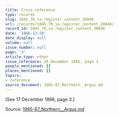 ```yaml
---
title: Cross-reference
type: records
slug: 1845_76_sa_register_content_20046
url: /records/1845_76_sa_register_content_20046/
record_id: 1845_76_sa_register_content_20046
date: '1866-12-28'
date_display: null
volume: null
issue_number: null
page: '3'
article_type: other
issue_reference: 28 December 1866, page 3
people_mentioned: []
places_mentioned: []
topics:
- reference
source_document: 1985-87_Northern__Argus.md
---
```


[See 17 December 1866, page 3.]

Source: [1985-87_Northern__Argus.md](/downloads/markdown/1985-87_Northern__Argus.md)
